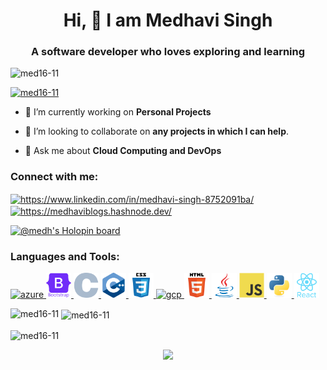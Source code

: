 
<h1 align="center">Hi, 👋 I am Medhavi Singh</h1>
<h3 align="center">A software developer who loves exploring and learning </h3>
<p align="left"> <img src="https://komarev.com/ghpvc/?username=med16-11&label=Profile%20views&color=0e75b6&style=flat" alt="med16-11" /> </p>

<p align="left"> <a href="https://github.com/ryo-ma/github-profile-trophy"><img src="https://github-profile-trophy.vercel.app/?username=med16-11" alt="med16-11" /></a> </p>

- 🔭 I’m currently working on **Personal Projects**

- 👯 I’m looking to collaborate on **any projects in which I can help**.

- 💬 Ask me about **Cloud Computing and DevOps**

<h3 align="left">Connect with me:</h3>
<p align="left">
<a href="https://linkedin.com/in/https://www.linkedin.com/in/medhavi-singh-8752091ba/" target="blank"><img align="center" src="https://raw.githubusercontent.com/rahuldkjain/github-profile-readme-generator/master/src/images/icons/Social/linked-in-alt.svg" alt="https://www.linkedin.com/in/medhavi-singh-8752091ba/" height="30" width="40" /></a>
<a href="https://medhaviblogs.hashnode.dev" target="blank">
<img align="center" src="https://raw.githubusercontent.com/rahuldkjain/github-profile-readme-generator/master/src/images/icons/Social/hashnode.svg" alt="https://medhaviblogs.hashnode.dev/" height="30" width="40" /></a>
</p>

[![@medh's Holopin board](https://holopin.me/medh)](https://holopin.io/@medh)

<h3 align="left">Languages and Tools:</h3>
<p align="left"> <a href="https://azure.microsoft.com/en-in/" target="_blank"> <img src="https://www.vectorlogo.zone/logos/microsoft_azure/microsoft_azure-icon.svg" alt="azure" width="40" height="40"/> </a> <a href="https://getbootstrap.com" target="_blank"> <img src="https://raw.githubusercontent.com/devicons/devicon/master/icons/bootstrap/bootstrap-plain-wordmark.svg" alt="bootstrap" width="40" height="40"/> </a> <a href="https://www.cprogramming.com/" target="_blank"> <img src="https://raw.githubusercontent.com/devicons/devicon/master/icons/c/c-original.svg" alt="c" width="40" height="40"/> </a> <a href="https://www.w3schools.com/cpp/" target="_blank"> <img src="https://raw.githubusercontent.com/devicons/devicon/master/icons/cplusplus/cplusplus-original.svg" alt="cplusplus" width="40" height="40"/> </a> <a href="https://www.w3schools.com/css/" target="_blank"> <img src="https://raw.githubusercontent.com/devicons/devicon/master/icons/css3/css3-original-wordmark.svg" alt="css3" width="40" height="40"/> </a> <a href="https://cloud.google.com" target="_blank"> <img src="https://www.vectorlogo.zone/logos/google_cloud/google_cloud-icon.svg" alt="gcp" width="40" height="40"/> </a> <a href="https://www.w3.org/html/" target="_blank"> <img src="https://raw.githubusercontent.com/devicons/devicon/master/icons/html5/html5-original-wordmark.svg" alt="html5" width="40" height="40"/> </a> <a href="https://www.java.com" target="_blank"> <img src="https://raw.githubusercontent.com/devicons/devicon/master/icons/java/java-original.svg" alt="java" width="40" height="40"/> </a> <a href="https://developer.mozilla.org/en-US/docs/Web/JavaScript" target="_blank"> <img src="https://raw.githubusercontent.com/devicons/devicon/master/icons/javascript/javascript-original.svg" alt="javascript" width="40" height="40"/> </a> <a href="https://www.python.org" target="_blank"> <img src="https://raw.githubusercontent.com/devicons/devicon/master/icons/python/python-original.svg" alt="python" width="40" height="40"/> </a> <a href="https://reactjs.org/" target="_blank"> <img src="https://raw.githubusercontent.com/devicons/devicon/master/icons/react/react-original-wordmark.svg" alt="react" width="40" height="40"/> </a> </p>

<p><img align="left" src="https://github-readme-stats.vercel.app/api/top-langs?username=med16-11&show_icons=true&locale=en&layout=compact" alt="med16-11" /></p>

<p>&nbsp;<img align="center" src="https://github-readme-stats.vercel.app/api?username=med16-11&show_icons=true&locale=en" alt="med16-11" /></p>

<p><img align="center" src="https://github-readme-streak-stats.herokuapp.com/?user=med16-11&" alt="med16-11" /></p>

<div align="center">
    <img height="300px" src="https://activity-graph.herokuapp.com/graph?username=Med16-11&theme=github"/>
</div>
